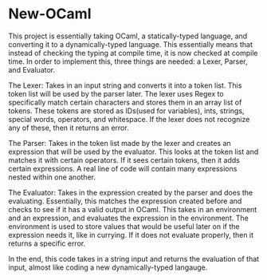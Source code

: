# New-OCaml

This project is essentially taking OCaml, a statically-typed language, and converting it to a dynamically-typed language. This essentially means that instead of checking the 
typing at compile time, it is now checked at compile time. In order to implement this, three things are needed: a Lexer, Parser, and Evaluator.

The Lexer: Takes in an input string and converts it into a token list. This token list will be used by the parser later. The lexer uses Regex to specifically match certain 
characters and stores them in an array list of tokens. These tokens are stored as IDs(used for variables), ints, strings, special words, operators, and whitespace. If the lexer
does not recognize any of these, then it returns an error.

The Parser: Takes in the token list made by the lexer and creates an expression that will be used by the evaluator. This looks at the token list and matches it with certain 
operators. If it sees certain tokens, then it adds certain expressions. A real line of code will contain many expressions nested within one another.

The Evaluator: Takes in the expression created by the parser and does the evaluating. Essentially, this matches the expression created before and checks to see if it has a 
valid output in OCaml. This takes in an environment and an expression, and evaluates the expression in the environment. The environment is used to store values that would be useful later on if the expression needs it, like in currying. If it does not evaluate properly, then it returns a specific error.

In the end, this code takes in a string input and returns the evaluation of that input, almost like coding a new dynamically-typed langauge.
